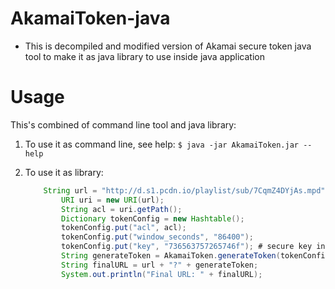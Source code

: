 # AkamaiToken-java
- This is decompiled and modified version of Akamai secure token java tool to make it as java library to use inside java application 

# Usage

This's combined of command line tool and java library:


1. To use it as command line, see help:
	``$ java -jar AkamaiToken.jar --help``
	
2. To use it as library:
	```java
		String url = "http://d.s1.pcdn.io/playlist/sub/7CqmZ4DYjAs.mpd";
        	URI uri = new URI(url);
        	String acl = uri.getPath();
        	Dictionary tokenConfig = new Hashtable();
        	tokenConfig.put("acl", acl);
        	tokenConfig.put("window_seconds", "86400");
        	tokenConfig.put("key", "736563757265746f"); # secure key in hex
        	String generateToken = AkamaiToken.generateToken(tokenConfig);
        	String finalURL = url + "?" + generateToken;
        	System.out.println("Final URL: " + finalURL);
	```


